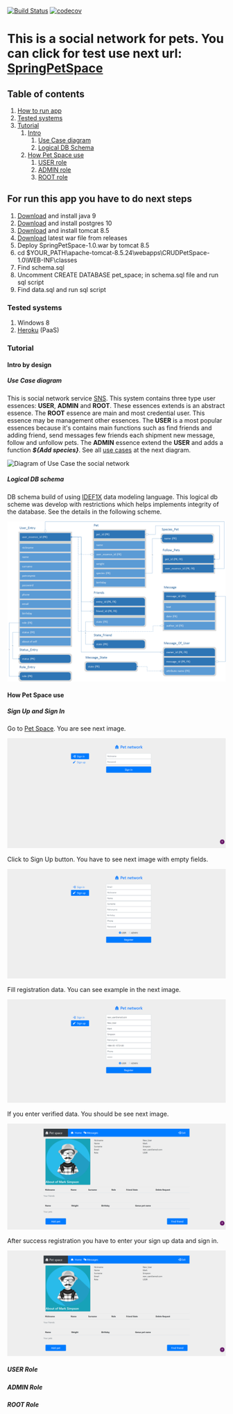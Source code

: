 [![Build Status](https://travis-ci.org/WeDism/SpringPetSpace.svg?branch=master)](https://travis-ci.org/WeDism/SpringPetSpace) 
[![codecov](https://codecov.io/gh/WeDism/SpringPetSpace/branch/master/graph/badge.svg)](https://codecov.io/gh/WeDism/SpringPetSpace)

# This is a social network for pets. You can click for test use next url: [SpringPetSpace](https://spring-pet-space.herokuapp.com) 
## Table of contents
1. [How to run app](#for-run-this-app-you-have-to-do-next-steps)
1. [Tested systems](#tested-systems)
1. [Tutorial](#tutorial)
    1. [Intro](#intro-by-design)
        1. [Use Case diagram](#use-case-diagram)
        1. [Logical DB Schema](#logical-db-schema)
    1. [How Pet Space use](#how-pet-space-use)
        1. [USER role](#user-role)
        1. [ADMIN role](#admin-role)
        1. [ROOT role](#root-role)

## For run this app you have to do next steps
1. [Download](http://www.oracle.com/technetwork/java/javase/downloads/jdk8-downloads-2133151.html) and install java 9
1. [Download](https://www.postgresql.org/download/) and install postgres 10
1. [Download](https://tomcat.apache.org/download-80.cgi#8.5.31) and install tomcat 8.5
1. [Download](https://github.com/WeDism/CRUDPetSpace/releases) latest war file from releases
1. Deploy SpringPetSpace-1.0.war by tomcat 8.5
1. cd $YOUR_PATH\apache-tomcat-8.5.24\webapps\CRUDPetSpace-1.0\WEB-INF\classes
1. Find schema.sql
1. Uncomment CREATE DATABASE pet_space; in schema.sql file and run sql script
1. Find data.sql and run sql script

### Tested systems
1. Windows 8
1. [Heroku](https://www.heroku.com/) (PaaS)

### Tutorial
#### Intro by design
##### Use Case diagram
This is social network service [SNS](https://en.wikipedia.org/wiki/Social_networking_service).
This system contains three type user essences: __USER__, __ADMIN__ and __ROOT__. These essences extends is an abstract essence.
The __ROOT__ essence are main and most credential user. This essence may be management other essences. 
The __USER__ is a most popular essences because it's contains main functions such as find friends and adding friend, 
send messages few friends each shipment new message, follow and unfollow pets. The __ADMIN__ essence extend the __USER__ 
and adds a function ___${Add species}___. See all [use cases](https://en.wikipedia.org/wiki/Use_case) at the next diagram.

![Diagram of Use Case the social network](/design/UML/UseCase.png)

##### Logical DB schema
DB schema build of using [IDEF1X](https://en.wikipedia.org/wiki/IDEF1X) data modeling language. 
This logical db scheme was develop with restrictions which helps implements integrity of the database.
See the details in the following scheme.

![DB Schema](/design/DB/Model_BD.png)

#### How Pet Space use
##### Sign Up and Sign In
Go to [Pet Space](https://spring-pet-space.herokuapp.com). You are see next image.

![Sign In](/readme_images/sign_up_and_sign_in/sign_in.png)

Click to Sign Up button. You have to see next image with empty fields.

![Sign Up](/readme_images/sign_up_and_sign_in/sign_up.png)

Fill registration data. You can see example in the next image.

![Sign Up with filled data](/readme_images/sign_up_and_sign_in/filled_sing_up.png)

If you enter verified data. You should be see next image.

![Success Sign Up](/readme_images/sign_up_and_sign_in/success_sign_in.png) 

After success registration you have to enter your sign up data and sign in.

![Success Sign In](/readme_images/sign_up_and_sign_in/success_sign_in.png)

##### USER Role

##### ADMIN Role

##### ROOT Role
